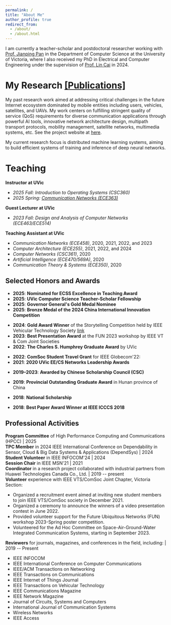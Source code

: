 ```yaml
---
permalink: /
title: "About Me"
author_profile: true
redirect_from: 
  - /about/
  - /about.html
---
```



I am currently a teacher-scholar and postdoctoral researcher working with [Prof. Jianping Pan](https://webhome.cs.uvic.ca/~pan/) in the Department of Computer Science at the University of Victoria, where I also received my PhD in Electrical and Computer Engineering under the supervision of [Prof. Lin Cai](https://www.ece.uvic.ca/~cai/) in 2024.



My Research [\[Publications\]](/publications/)
======
My past research work aimed at addressing critical challenges in the future Internet ecosystem dominated by mobile entities including users, vehicles, satellites, and UAVs. My work centers on fulfilling stringent quality of service (QoS) requirements for diverse communication applications through powerful AI tools, innovative network architecture design, multipath transport protocols, mobility management, satellite networks, multimedia systems, etc. See the project website at [here](https://onlineacademiccommunity.uvic.ca/quic/).

My current research focus is distributed machine learning systems, aiming to build efficient systems of training and inference of deep neural networks.



Teaching
======


**Instructor at UVic**
- *2025 Fall: Introduction to Operating Systems (CSC360)*   
- *2025 Spring: [Communication Networks (ECE363)](/ece363/)*  

**Guest Lecturer at UVic**
- *2023 Fall: Design and Analysis of Computer Networks (ECE463/ECE514)*  

**Teaching Assistant at UVic**  
- *Communication Networks (ECE458)*, 2020, 2021, 2022, and 2023  
- *Computer Architecture (ECE255)*, 2021, 2022, and 2024  
- *Computer Networks (CSC361)*, 2020  
- *Artificial Intelligence (ECE470/569A)*, 2020
- *Communication Theory & Systems (ECE350)*, 2020  

<!-- **Lecturer**, HNNU | 2018 -- 2019  
- *C Programming*  
  Being responsible for lecturing about basic C programming knowledge and instructing students to finish the hands-on programming tasks during laboratory sessions.   -->

<!-- **Mentoring** | 2021 -- present  
- *Students at UVic*: Since 2021, I have mentored students at various levels at UVic, including MITACS-funded undergraduates, master's students, and junior PhD in our research lab. My guidance has led to prestigious publications, well-cited open-source testbeds, and significant career advancements for my mentees.  
- *Students at HNNU*: In 2024, I was appointed as an outside advisor to mentor four master's students at HNNU on a provincial research project focused on networked systems for accelerating distributed AI training, with several papers currently under submission.   -->


Selected Honors and Awards
------
- **2025**: **Nominated for ECSS Excellence in Teaching Award**  
- **2025**: **UVic Computer Science Teacher-Scholar Fellowship** <!--, awarded to one of the top candidates through a rigorous selection process—overcoming the typical competitive disadvantage faced by UVic graduates—in recognition of outstanding teaching excellence and groundbreaking research contributions.   -->
- **2025**: **Governor General's Gold Medal Nominee** <!--. My PhD thesis was nominated as the sole candidate by our department for this distinguished award. (Final results pending.)   -->
- **2025**: **Bronze Medal of the 2024 China International Innovation Competition**
<!-- , standing out among more than 11,000 research teams worldwide. This recognition highlights the innovative contribution and significant impact of my PhD dissertation.   -->
- **2024**: **Gold Award Winner** of the Storytelling Competition held by IEEE Vehicular Technology Society [link](https://vtsociety.org/membership/tales-tomorrow-future-mobile-radio-and-vehicular-technologies-storytelling-competition/winners) 
- **2023**: **Best Presentation Award** at the FUN 2023 workshop by IEEE VT & Com Joint Societies   
- **2022**: **The Charles S. Humphrey Graduate Award** by UVic
<!-- : each department annually nominates only one student and the award is given by UVic to the student in recognition of outstanding academic record and demonstrated leadership.   -->
- **2022**: **ComSoc Student Travel Grant** for IEEE Globecom'22: <!-- awarded by IEEE Globecom conference committee in recognition of appealing presentation and outstanding academic record.   -->
- **2021**: **2020 UVic EE/CS Networks Leadership Awards**
<!-- : annually elected 2 members (out of 25–30) in the Communication Networks Lab (CNLAB) & Protocols for Advanced Networking Laboratory (PANLAB) in UVic for their demonstrated leadership and dedicated volunteering service.   -->
- **2019–2023**: **Awarded by Chinese Scholarship Council (CSC)**
<!-- : awarded by the Chinese Scholarship Council (CSC) to domestic students who pursue the Ph.D. degree abroad. **[Acceptance rate 28%]**   -->
- **2019**: **Provincial Outstanding Graduate Award** in Hunan province of China
<!-- : each university in Hunan province of China nominates only 2 candidates and the award is given by the Provincial Education Department in recognition of outstanding academic record and promising future.   -->
- **2018**: **National Scholarship**
<!-- : each department in HNNU nominates only 2 candidates and the award is given by the Ministry of Education in China.   -->
- **2018**: **Best Paper Award Winner at IEEE ICCCS 2018**
 <!-- among 1743 paper submissions.   -->
<!-- - **2018**: **The First Prize Scholarship** -->
<!-- : awarded by HNNU to students within their department whose GPA ranks in the top 3.   -->


Professional Activities
------
**Program Committee** of High Performance Computing and Communications (HPCC) | 2025  
**TPC Member** in 2024 IEEE International Conference on Dependability in Sensor, Cloud & Big Data Systems & Applications (DependSys) | 2024  
**Student Volunteer** in IEEE INFOCOM'24 | 2024  
**Session Chair** in IEEE MSN'21 | 2021  
**Coordinator** in a research project collaborated with industrial partners from Huawei Technologies Canada Co., Ltd. | 2019 -- present   
**Volunteer** experience with IEEE VTS/ComSoc Joint Chapter, Victoria Section:  
- Organized a recruitment event aimed at inviting new student members to join IEEE VTS/ComSoc society in December 2021.  
- Organized a ceremony to announce the winners of a video presentation contest in June 2022.  
- Provided volunteer support for the Future Ubiquitous Networks (FUN) workshop 2023-Spring poster competition.  
- Volunteered for the Ad Hoc Committee on Space-Air-Ground-Water Integrated Communication Systems, starting in September 2023.  

**Reviewers** for journals, magazines, and conferences in the field, including: | 2019 -- Present  
- IEEE INFOCOM  
- IEEE International Conference on Computer Communications  
- IEEE/ACM Transactions on Networking  
- IEEE Transactions on Communications  
- IEEE Internet of Things Journal  
- IEEE Transactions on Vehicular Technology  
- IEEE Communications Magazine  
- IEEE Network Magazine  
- Journal of Circuits, Systems and Computers  
- International Journal of Communication Systems  
- Wireless Networks  
- IEEE Access  



